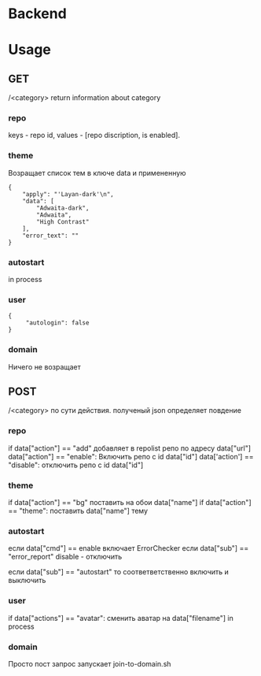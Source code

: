 # Backend

# Usage
## GET
/\<category\>
return information about category
### repo
keys - repo id, values - [repo discription, is enabled]. 
### theme
Возращает список тем в ключе data и примененную
```
{
    "apply": "'Layan-dark'\n",
    "data": [
        "Adwaita-dark",
        "Adwaita",
        "High Contrast"
    ],
    "error_text": ""
}
```
### autostart
in process
### user
```
{
     "autologin": false
}
```
### domain
Ничего не возращает
## POST
/\<category\>
по сути действия. полученый json определяет повдение
### repo 
if data["action"] == "add"
добавляет в repolist репо по адресу data["url"]
data["action"] == "enable":
Включить репо с id data["id"]
data['action'] == "disable":
отключить репо с id data["id"]
### theme
if data["action"] == "bg"
поставить на обои data["name"]
if data["action"] == "theme":
поставить data["name"] тему
### autostart
если data["cmd"] == enable включает ErrorChecker если data["sub"] == "error_report"
disable - отключить

если data["sub"] == "autostart" то соответветственно включить и выключить
### user
if data["actions"] == "avatar":
    сменить аватар на data["filename"]
in process
### domain
Просто пост запрос запускает join-to-domain.sh
